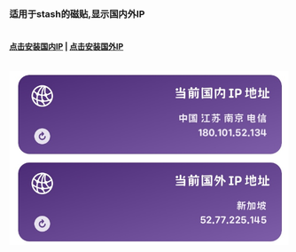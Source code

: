 ### 适用于stash的磁贴,显示国内外IP  
#### <br />[点击安装国内IP](https://link.stash.ws/install-override/raw.githubusercontent.com/LYJ01X/stash/main/gnip.stoverride)  |  [点击安装国外IP](https://link.stash.ws/install-override/raw.githubusercontent.com/LYJ01X/stash/main/gwip.stoverride) 
<br />
  
<img src="/8CBC2A92-20D0-4FB6-AC9A-C56136B313C4.jpeg" alt="Alt text"/>

